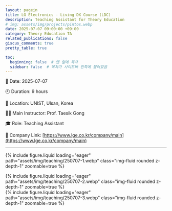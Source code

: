 ```yaml
---
layout: pagein
title: LG Electronics - Living DX Course (LDC)
description: Teaching Assistant for Theory Education
# img: assets/img/projects/pintos.webp
date: 2025-07-07 09:00:00 +09:00
category: Theory Education TA
related_publications: false
giscus_comments: true
pretty_table: true

toc:
  beginning: false  # 맨 앞에 목차
  sidebar: false  # 목차가 사이드바 왼쪽에 붙어있음
---
```



📅 Date: 2025-07-07  

🕘 Duration: 9 hours  

📍 Location: UNIST, Ulsan, Korea

👨‍🏫 Main Instructor: Prof. Taesik Gong  

🎓 Role: Teaching Assistant  

🔗 Company Link: [https://www.lge.co.kr/company/main](https://www.lge.co.kr/company/main)


---

{% include figure.liquid loading="eager" path="assets/img/teaching/250707-1.webp" class="img-fluid rounded z-depth-1" zoomable=true %} 

<div class="row mt-3">
    <div class="col-sm mt-3 mt-md-0">
        {% include figure.liquid loading="eager" path="assets/img/teaching/250707-2.webp" class="img-fluid rounded z-depth-1" zoomable=true %}
    </div>
    <div class="col-sm mt-3 mt-md-0">
        {% include figure.liquid loading="eager" path="assets/img/teaching/250707-3.webp" class="img-fluid rounded z-depth-1" zoomable=true %}
    </div>
</div>